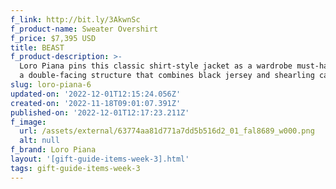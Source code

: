 ```yaml
---
f_link: http://bit.ly/3AkwnSc
f_product-name: Sweater Overshirt
f_price: $7,395 USD
title: BEAST
f_product-description: >-
  Loro Piana pins this classic shirt-style jacket as a wardrobe must-have, with
  a double-facing structure that combines black jersey and shearling cashmere.
slug: loro-piana-6
updated-on: '2022-12-01T12:15:24.056Z'
created-on: '2022-11-18T09:01:07.391Z'
published-on: '2022-12-01T12:17:23.211Z'
f_image:
  url: /assets/external/63774aa81d771a7dd5b516d2_01_fal8689_w000.png
  alt: null
f_brand: Loro Piana
layout: '[gift-guide-items-week-3].html'
tags: gift-guide-items-week-3
---
```



